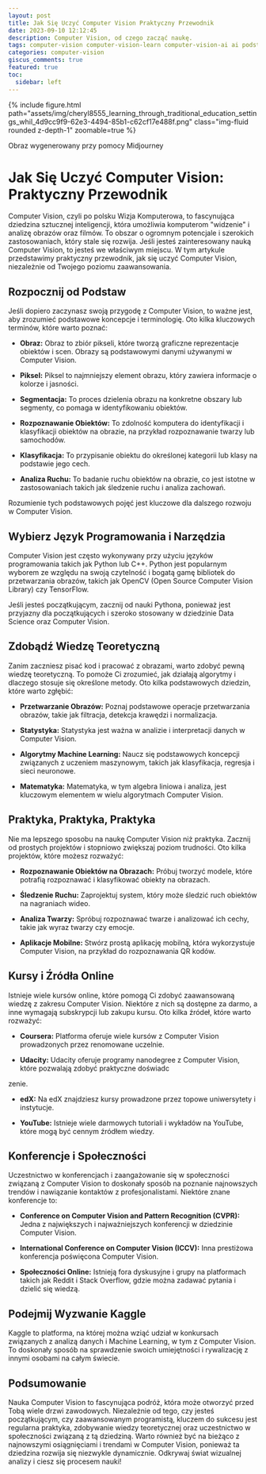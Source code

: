 ```yaml
---
layout: post
title: Jak Się Uczyć Computer Vision Praktyczny Przewodnik
date: 2023-09-10 12:12:45
description: Computer Vision, od czego zacząć naukę.
tags: computer-vision computer-vision-learn computer-vision-ai ai podstawy 
categories: computer-vision
giscus_comments: true
featured: true
toc:
  sidebar: left
---
```


{% include figure.html path="assets/img/cheryl8555_learning_through_traditional_education_settings_whil_4d9cc9f9-62e3-4494-85b1-c62cf17e488f.png" class="img-fluid rounded z-depth-1" zoomable=true %}
<div class="caption">
    Obraz wygenerowany przy pomocy Midjourney
</div>

# Jak Się Uczyć Computer Vision: Praktyczny Przewodnik

Computer Vision, czyli po polsku Wizja Komputerowa, to fascynująca dziedzina sztucznej inteligencji, która umożliwia komputerom "widzenie" i analizę obrazów oraz filmów. To obszar o ogromnym potencjale i szerokich zastosowaniach, który stale się rozwija. Jeśli jesteś zainteresowany nauką Computer Vision, to jesteś we właściwym miejscu. W tym artykule przedstawimy praktyczny przewodnik, jak się uczyć Computer Vision, niezależnie od Twojego poziomu zaawansowania.

## **Rozpocznij od Podstaw**

Jeśli dopiero zaczynasz swoją przygodę z Computer Vision, to ważne jest, aby zrozumieć podstawowe koncepcje i terminologię. Oto kilka kluczowych terminów, które warto poznać:

- **Obraz:** Obraz to zbiór pikseli, które tworzą graficzne reprezentacje obiektów i scen. Obrazy są podstawowymi danymi używanymi w Computer Vision.

- **Piksel:** Piksel to najmniejszy element obrazu, który zawiera informacje o kolorze i jasności.

- **Segmentacja:** To proces dzielenia obrazu na konkretne obszary lub segmenty, co pomaga w identyfikowaniu obiektów.

- **Rozpoznawanie Obiektów:** To zdolność komputera do identyfikacji i klasyfikacji obiektów na obrazie, na przykład rozpoznawanie twarzy lub samochodów.

- **Klasyfikacja:** To przypisanie obiektu do określonej kategorii lub klasy na podstawie jego cech.

- **Analiza Ruchu:** To badanie ruchu obiektów na obrazie, co jest istotne w zastosowaniach takich jak śledzenie ruchu i analiza zachowań.

Rozumienie tych podstawowych pojęć jest kluczowe dla dalszego rozwoju w Computer Vision.

## **Wybierz Język Programowania i Narzędzia**

Computer Vision jest często wykonywany przy użyciu języków programowania takich jak Python lub C++. Python jest popularnym wyborem ze względu na swoją czytelność i bogatą gamę bibliotek do przetwarzania obrazów, takich jak OpenCV (Open Source Computer Vision Library) czy TensorFlow.

Jeśli jesteś początkującym, zacznij od nauki Pythona, ponieważ jest przyjazny dla początkujących i szeroko stosowany w dziedzinie Data Science oraz Computer Vision.

## **Zdobądź Wiedzę Teoretyczną**

Zanim zaczniesz pisać kod i pracować z obrazami, warto zdobyć pewną wiedzę teoretyczną. To pomoże Ci zrozumieć, jak działają algorytmy i dlaczego stosuje się określone metody. Oto kilka podstawowych dziedzin, które warto zgłębić:

- **Przetwarzanie Obrazów:** Poznaj podstawowe operacje przetwarzania obrazów, takie jak filtracja, detekcja krawędzi i normalizacja.

- **Statystyka:** Statystyka jest ważna w analizie i interpretacji danych w Computer Vision.

- **Algorytmy Machine Learning:** Naucz się podstawowych koncepcji związanych z uczeniem maszynowym, takich jak klasyfikacja, regresja i sieci neuronowe.

- **Matematyka:** Matematyka, w tym algebra liniowa i analiza, jest kluczowym elementem w wielu algorytmach Computer Vision.

## **Praktyka, Praktyka, Praktyka**

Nie ma lepszego sposobu na naukę Computer Vision niż praktyka. Zacznij od prostych projektów i stopniowo zwiększaj poziom trudności. Oto kilka projektów, które możesz rozważyć:

- **Rozpoznawanie Obiektów na Obrazach:** Próbuj tworzyć modele, które potrafią rozpoznawać i klasyfikować obiekty na obrazach.

- **Śledzenie Ruchu:** Zaprojektuj system, który może śledzić ruch obiektów na nagraniach wideo.

- **Analiza Twarzy:** Spróbuj rozpoznawać twarze i analizować ich cechy, takie jak wyraz twarzy czy emocje.

- **Aplikacje Mobilne:** Stwórz prostą aplikację mobilną, która wykorzystuje Computer Vision, na przykład do rozpoznawania QR kodów.

## **Kursy i Źródła Online**

Istnieje wiele kursów online, które pomogą Ci zdobyć zaawansowaną wiedzę z zakresu Computer Vision. Niektóre z nich są dostępne za darmo, a inne wymagają subskrypcji lub zakupu kursu. Oto kilka źródeł, które warto rozważyć:

- **Coursera:** Platforma oferuje wiele kursów z Computer Vision prowadzonych przez renomowane uczelnie.

- **Udacity:** Udacity oferuje programy nanodegree z Computer Vision, które pozwalają zdobyć praktyczne doświadc

zenie.

- **edX:** Na edX znajdziesz kursy prowadzone przez topowe uniwersytety i instytucje.

- **YouTube:** Istnieje wiele darmowych tutoriali i wykładów na YouTube, które mogą być cennym źródłem wiedzy.

## **Konferencje i Społeczności**

Uczestnictwo w konferencjach i zaangażowanie się w społeczności związaną z Computer Vision to doskonały sposób na poznanie najnowszych trendów i nawiązanie kontaktów z profesjonalistami. Niektóre znane konferencje to:

- **Conference on Computer Vision and Pattern Recognition (CVPR):** Jedna z największych i najważniejszych konferencji w dziedzinie Computer Vision.

- **International Conference on Computer Vision (ICCV):** Inna prestiżowa konferencja poświęcona Computer Vision.

- **Społeczności Online:** Istnieją fora dyskusyjne i grupy na platformach takich jak Reddit i Stack Overflow, gdzie można zadawać pytania i dzielić się wiedzą.

## **Podejmij Wyzwanie Kaggle**

Kaggle to platforma, na której można wziąć udział w konkursach związanych z analizą danych i Machine Learning, w tym z Computer Vision. To doskonały sposób na sprawdzenie swoich umiejętności i rywalizację z innymi osobami na całym świecie.

## **Podsumowanie**

Nauka Computer Vision to fascynująca podróż, która może otworzyć przed Tobą wiele drzwi zawodowych. Niezależnie od tego, czy jesteś początkującym, czy zaawansowanym programistą, kluczem do sukcesu jest regularna praktyka, zdobywanie wiedzy teoretycznej oraz uczestnictwo w społeczności związaną z tą dziedziną. Warto również być na bieżąco z najnowszymi osiągnięciami i trendami w Computer Vision, ponieważ ta dziedzina rozwija się niezwykle dynamicznie. Odkrywaj świat wizualnej analizy i ciesz się procesem nauki!